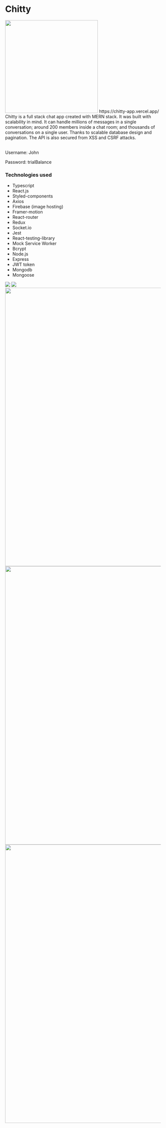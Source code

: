 # Chitty
<img src="https://firebasestorage.googleapis.com/v0/b/chat-app-b7a6a.appspot.com/o/chitty_logo.png?alt=media&token=8f4cfc7a-41d8-43f9-8663-b19eedab3e5d" height="300px" />
https://chitty-app.vercel.app/
<br />
Chitty is a full stack chat app created with MERN stack. It was built with scalability in mind. It can handle millions of messages in a single conversation; around 200 members inside a chat room; and thousands of conversations on a single user. Thanks to scalable database design and pagination. The API is also secured from XSS and CSRF attacks. 
<br />
<br />
<p>Username: John</p>
<p>Password: trialBalance</p>
<h3>Technologies used</h3> 
<ul>
  <li>Typescript</li>
  <li>React.js</li>
  <li>Styled-components</li>
  <li>Axios</li>
  <li>Firebase (image hosting)</li>
  <li>Framer-motion</li>
  <li>React-router</li>
  <li>Redux</li>
  <li>Socket.io</li>
  <li>Jest</li>
  <li>React-testing-library</li>
  <li>Mock Service Worker</li>
  <li>Bcrypt</li>
  <li>Node.js</li>
  <li>Express</li>
  <li>JWT token</li>
  <li>Mongodb</li>
  <li>Mongoose</li>
</uL>
<img src="https://firebasestorage.googleapis.com/v0/b/chat-app-b7a6a.appspot.com/o/group_chat%20(1).gif?alt=media&token=8afcf0c8-155b-48ee-b0ad-7dda385c901a" />
<img src="https://firebasestorage.googleapis.com/v0/b/chat-app-b7a6a.appspot.com/o/chitty%20mockups%2Fchat%20app%20mockup%20final-01.png?alt=media&token=2b00ab46-a825-42a9-aec8-543f929af447" heigth="500px" />
<img src="https://firebasestorage.googleapis.com/v0/b/chat-app-b7a6a.appspot.com/o/chitty%20mockups%2Fchat%20app%20mobile-15.png?alt=media&token=c8b52bd8-4b44-4aad-bb2e-ed9955564692" height="900px">
<img src="https://firebasestorage.googleapis.com/v0/b/chat-app-b7a6a.appspot.com/o/chitty%20mockups%2Fchat%20app%20mockup%20final-13.png?alt=media&token=3bb7637f-6bdb-4737-9c4b-741051386f33" height="900px" >
<img src="https://firebasestorage.googleapis.com/v0/b/chat-app-b7a6a.appspot.com/o/chitty%20mockups%2Fchat%20app%20mockup%20final-14.png?alt=media&token=4f8eeb6e-34bf-46e0-9b9a-ce23ae7c82e2" height="900px" >
